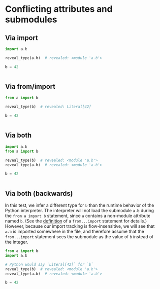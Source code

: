 # Conflicting attributes and submodules

## Via import

```py
import a.b

reveal_type(a.b)  # revealed: <module 'a.b'>
```

```py path=a/__init__.py
b = 42
```

```py path=a/b.py
```

## Via from/import

```py
from a import b

reveal_type(b)  # revealed: Literal[42]
```

```py path=a/__init__.py
b = 42
```

```py path=a/b.py
```

## Via both

```py
import a.b
from a import b

reveal_type(b)  # revealed: <module 'a.b'>
reveal_type(a.b)  # revealed: <module 'a.b'>
```

```py path=a/__init__.py
b = 42
```

```py path=a/b.py
```

## Via both (backwards)

In this test, we infer a different type for `b` than the runtime behavior of the Python interpreter.
The interpreter will not load the submodule `a.b` during the `from a import b` statement, since `a`
contains a non-module attribute named `b`. (See the [definition][from-import] of a `from...import`
statement for details.) However, because our import tracking is flow-insensitive, we will see that
`a.b` is imported somewhere in the file, and therefore assume that the `from...import` statement
sees the submodule as the value of `b` instead of the integer.

```py
from a import b
import a.b

# Python would say `Literal[42]` for `b`
reveal_type(b)  # revealed: <module 'a.b'>
reveal_type(a.b)  # revealed: <module 'a.b'>
```

```py path=a/__init__.py
b = 42
```

```py path=a/b.py
```

[from-import]: https://docs.python.org/3/reference/simple_stmts.html#the-import-statement
